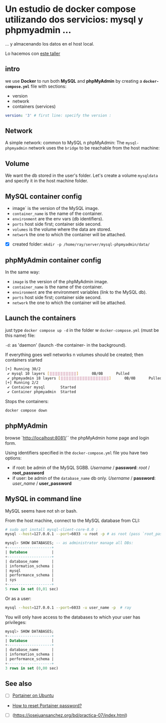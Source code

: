 # Un estudio de docker compose utilizando dos servicios: mysql y phpmyadmin ...

... y almacenando los datos en el host local.

Lo hacemos con [este taller](https://lucidar.me/en/docker/mysql-and-phpmyadmin-with-docker-compose/)

## intro

we use **Docker** to run both **MySQL** and **phpMyAdmin** by creating a
**`docker-compose.yml`** file with sections:

- version
- network
- containers (services)

``` yaml
version: '3' # first line: specify the version :
```

## Network

A simple network: common to MySQL n phpMyAdmin: The `mysql-phpmyadmin` network uses the `bridge` to be reachable from the host machine:

## Volume

We want the db stored in the user\'s folder. Let\'s create a volume `mysqldata` and specify it in the host machine folder.

## MySQL container config

- image` is the version of the MySQL image.
- `container_name` is the name of the container.
- `environment` are the env vars (db identifiers).
- `ports` host side first; container side second.
- `volumes` is the volume where the data are stored.
- `network` the one to which the container will be attached.

- [x] created folder: `mkdir -p /home/ray/server/mysql-phpmyadmin/data/`

## phpMyAdmin container config

In the same way:

- `image` is the version of the phpMyAdmin image.
- `container_name` is the name of the container.
- `environment` are the environment variables (link to the MySQL db).
- `ports` host side first; container side second.
- `network` the one to which the container will be attached.

## Launch the containers

just type `docker compose up -d` in the folder w `docker-compose.yml` (must be this name) file:

`-d`: as 'daemon' (launch -the container- in the background).

If everything goes well networks n volumes should be created; then containers started

``` bash
[+] Running 30/2
 ✔ mysql 10 layers [⣿⣿⣿⣿⣿⣿⣿⣿⣿⣿]      0B/0B      Pulled                              13.0s 
 ✔ phpmyadmin 18 layers [⣿⣿⣿⣿⣿⣿⣿⣿⣿⣿⣿⣿⣿⣿⣿⣿⣿⣿]      0B/0B      Pulled                  8.1s 
[+] Running 2/2
 ✔ Container mysql       Started                                                     3.3s 
 ✔ Container phpmyadmin  Started                                                     0.5s 
 ```

Stops the containers:

``` bash
docker compose down
```

## phpMyAdmin

browse \`<http://localhost:8081/>\`\` the phpMyAdmin home page and login form.

Using identifiers specified in the `docker-compose.yml` file you have two options:

- if root: be admin of the MySQL SGBB.
    *Username* / **password**: *root* / **root_password**
- if user: be admin of the `database_name` db only.
    *Username* / **password**: *user_name* / **user_password**

## MySQL in command line

MySQL seems have not sh or bash. 

From the host machine, connect to the MySQL database from CLI:

``` bash
# sudo apt install mysql-client-core-8.0 ; 
mysql --host=127.0.0.1 --port=6033 -u root -p # as root (pass `root_password`)
```

``` sql
mysql> SHOW DATABASES; -- as administrator manage all DBs:
+--------------------+
| Database           |
+--------------------+
| database_name      |
| information_schema |
| mysql              |
| performance_schema |
| sys                |
+--------------------+
5 rows in set (0,01 sec)
```

Or as a user:

``` bash
mysql --host=127.0.0.1 --port=6033 -u user_name -p  # ray
```

You will only have access to the databases to which your user has privileges:

``` sql
mysql> SHOW DATABASES;
+--------------------+
| Database           |
+--------------------+
| database_name      |
| information_schema |
| performance_schema |
+--------------------+
3 rows in set (0,00 sec)

```

## See also

- [ ] [Portainer on Ubuntu](/en/docker/how-to-install-portainer-on-ubuntu-22-04)
- [How to reset Portainer password?](/en/docker/how-to-reset-portainer-password)

- [ ] (https://josejuansanchez.org/bd/practica-07/index.html)


